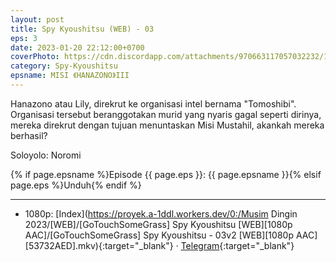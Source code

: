 ```yaml
---
layout: post
title: Spy Kyoushitsu (WEB) - 03
eps: 3
date: 2023-01-20 22:12:00+0700
coverPhoto: https://cdn.discordapp.com/attachments/970663117057032232/1066012043334909952/mpv-shot0189.jpg
category: Spy-Kyoushitsu
epsname: MISI 《HANAZONO》III
---
```


Hanazono atau Lily, direkrut ke organisasi intel bernama "Tomoshibi". Organisasi tersebut beranggotakan murid yang nyaris gagal seperti dirinya, mereka direkrut dengan tujuan menuntaskan Misi Mustahil, akankah mereka berhasil?

Soloyolo: Noromi

{% if page.epsname %}Episode {{ page.eps }}: {{ page.epsname }}{% elsif page.eps %}Unduh{% endif %}

---
- 1080p: [Index](https://proyek.a-1ddl.workers.dev/0:/Musim Dingin 2023/[WEB]/[GoTouchSomeGrass] Spy Kyoushitsu [WEB][1080p AAC]/[GoTouchSomeGrass] Spy Kyoushitsu - 03v2 [WEB][1080p AAC][53732AED].mkv){:target="_blank"} &middot; [Telegram](https://t.me/a1fansubweeklies/192){:target="_blank"}
